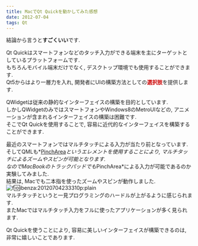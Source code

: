 ```yaml
---
title: MacでQt Quickを動かしてみた感想
date: 2012-07-04
tags: Qt
---
```


結論から言うと<span style="font-weight:bold">すごくいい</span>です.

Qt Quickはスマートフォンなどのタッチ入力ができる端末を主にターゲットとしているプラットフォームです.<br />
もちろんモバイル端末だけでなく, デスクトップ環境でも使用することができます.<br />
Qt5からはより一層力を入れ, 開発者にUIの構築方法としての<span style="color: #cc0000;font-weight:bold">選択肢</span>を提供します.

QWidgetは従来の静的なインターフェイスの構築を目的としています.<br />
しかしQWidgetのみではスマートフォンやWindows8のMetroUIなどの, アニメーションが含まれるインターフェイスの構築は困難です.<br />
そこでQt Quickを使用することで, 容易に近代的なインターフェイスを構築することができます.

最近のスマートフォンではマルチタッチによる入力が当たり前となっています.<br />
そしてQMLも*[PinchArea](http://doc-snapshot.qt-project.org/4.8/qml-pincharea.html)*というエレメントを使用することにより, マルチタッチによるズームやスピンが可能となります.<br />
なのでMacBookのトラックパッドでも*PinchArea*による入力が可能であるのか実験してみました.<br />
結果は, Macでも二本指を使ったズームやスピンが動作しました.<br />![f:id:ibenza:20120704233310p:plain](http://cdn-ak.f.st-hatena.com/images/fotolife/i/ibenza/20120704/20120704233310.png)<br />マルチタッチというと一見プログラミングのハードルが上がるように感じられます.<br />
またMacではマルチタッチ入力をフルに使ったアプリケーションが多く見られます.

Qt Quickを使うことにより, 容易に美しいインターフェイスが構築できるのは, 非常に嬉しいことであります.

